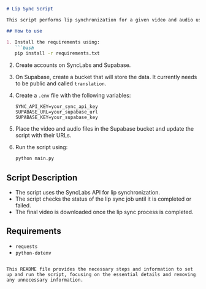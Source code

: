 ```markdown
# Lip Sync Script

This script performs lip synchronization for a given video and audio using the SyncLabs API.

## How to use

1. Install the requirements using:
   ```bash
   pip install -r requirements.txt
   ```

2. Create accounts on SyncLabs and Supabase.

3. On Supabase, create a bucket that will store the data. It currently needs to be public and called `translation`.

4. Create a `.env` file with the following variables:
   ```
   SYNC_API_KEY=your_sync_api_key
   SUPABASE_URL=your_supabase_url
   SUPABASE_KEY=your_supabase_key
   ```

5. Place the video and audio files in the Supabase bucket and update the script with their URLs.

6. Run the script using:
   ```bash
   python main.py
   ```

## Script Description

- The script uses the SyncLabs API for lip synchronization.
- The script checks the status of the lip sync job until it is completed or failed.
- The final video is downloaded once the lip sync process is completed.

## Requirements

- `requests`
- `python-dotenv`
```

This README file provides the necessary steps and information to set up and run the script, focusing on the essential details and removing any unnecessary information.